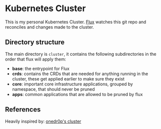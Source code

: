 # Kubernetes Cluster
This is my personal Kubernetes Cluster. [Flux] watches this git repo and reconciles and changes made to the cluster.

## Directory structure
The main directory is `cluster`, it contains the following subdirectories in the order that flux will apply them:
* **base**: the entrypoint for Flux
* **crds**: contains the CRDs that are needed for anything running in the cluster, these get applied earlier to make sure they exist
* **core**: important core infrastructure applications, grouped by namespace, that should never be pruned
* **apps**: common applications that are allowed to be pruned by flux

## References
Heavily inspired by: [onedr0p's cluster](https://github.com/onedr0p/home-cluster)

[Flux]: https://github.com/fluxcd/flux2

